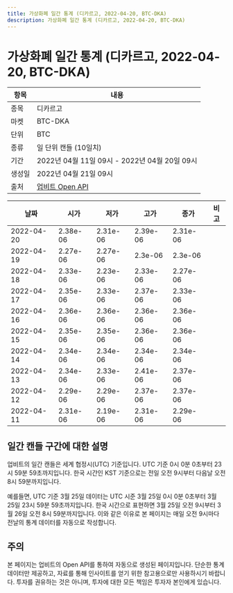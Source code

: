 ```yaml
---
title: 가상화폐 일간 통계 (디카르고, 2022-04-20, BTC-DKA)
description: 가상화폐 일간 통계 (디카르고, 2022-04-20, BTC-DKA)
---
```



가상화폐 일간 통계 (디카르고, 2022-04-20, BTC-DKA)
===

|항목|내용|
|--|--|
|종목|디카르고|
|마켓|BTC-DKA|
|단위|BTC|
|종류|일 단위 캔들 (10일치)|
|기간|2022년 04월 11일 09시 - 2022년 04월 20일 09시|
|생성일|2022년 04월 21일 09시|
|출처|[업비트 Open API](https://docs.upbit.com)|


|날짜|시가|저가|고가|종가|비고|
|--|--|--|--|--|--|
|2022-04-20|2.38e-06|2.31e-06|2.39e-06|2.31e-06|    |
|2022-04-19|2.27e-06|2.27e-06|2.3e-06|2.3e-06|    |
|2022-04-18|2.33e-06|2.23e-06|2.33e-06|2.27e-06|    |
|2022-04-17|2.35e-06|2.33e-06|2.37e-06|2.33e-06|    |
|2022-04-16|2.36e-06|2.36e-06|2.36e-06|2.36e-06|    |
|2022-04-15|2.35e-06|2.35e-06|2.36e-06|2.36e-06|    |
|2022-04-14|2.34e-06|2.34e-06|2.34e-06|2.34e-06|    |
|2022-04-13|2.34e-06|2.33e-06|2.41e-06|2.37e-06|    |
|2022-04-12|2.29e-06|2.29e-06|2.37e-06|2.37e-06|    |
|2022-04-11|2.31e-06|2.19e-06|2.31e-06|2.29e-06|    |


일간 캔들 구간에 대한 설명
---


업비트의 일간 캔들은 세계 협정시(UTC) 기준입니다. 
UTC 기준 0시 0분 0초부터 23시 59분 59초까지입니다. 
한국 시간인 KST 기준으로는 전일 오전 9시부터 다음날 오전 8시 59분까지입니다. 


예를들면, UTC 기준 3월 25일 데이터는 UTC 시준 3월 25일 0시 0분 0초부터 3월 25일 23시 59분 59초까지입니다. 
한국 시간으로 표현하면 3월 25일 오전 9시부터 3월 26일 오전 8시 59분까지입니다. 
이와 같은 이유로 본 페이지는 매일 오전 9시마다 전날의 통계 데이터를 자동으로 작성합니다. 


주의
---


본 페이지는 업비트의 Open API를 통하여 자동으로 생성된 페이지입니다. 
단순한 통계 데이터만 제공하고, 자료를 통해 인사이트를 얻기 위한 참고용으로만 사용하시기 바랍니다. 
투자를 권유하는 것은 아니며, 투자에 대한 모든 책임은 투자자 본인에게 있습니다. 
